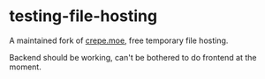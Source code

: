 # testing-file-hosting
A maintained fork of [crepe.moe](https://crepe.moe), free temporary file hosting.

Backend should be working, can't be bothered to do frontend at the moment.

